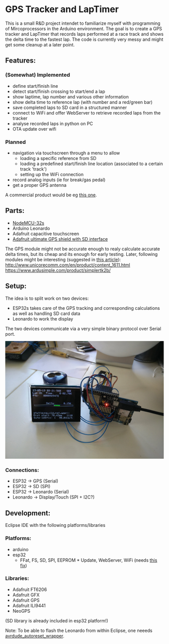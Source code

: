 # GPS Tracker and LapTimer

This is a small R&D project intendet to familiarize myself with programming of Mircoprocessors in the Arduino environment.
The goal is to create a GPS tracker and LapTimer that records laps performed at a race track and shows the delta time to the fastest lap.
The code is currently very messy and might get some cleanup at a later point.

## Features:
### (Somewhat) Implemented
* define start/finish line
* detect start/finish crossing to start/end a lap
* show laptime, lap number and various other information
* show delta time to reference lap (with number and a red/green bar)
* save completed laps to SD card in a structured manner
* connect to WiFi and offer WebServer to retrieve recorded laps from the tracker
* analyse recorded laps in python on PC
* OTA update over wifi

### Planned
* navigation via touchscreen through a menu to allow 
	* loading a specific reference from SD
	* loading a predefined start/finish line location (associated to a certain track 'track')
	* setting up the WiFi connection
* record analog inputs (ie for break/gas pedal)
* get a proper GPS antenna

A commercial product would be eg [this one](https://www.vboxmotorsport.co.uk/index.php/de/products/performance-meters/vbox-laptimer).


## Parts:
* [NodeMCU-32s](https://hackaday.com/2016/09/15/esp32-hands-on-awesome-promise/)
* Arduino Leonardo
* Adafruit capacitive touchscreen
* [Adafruit ultimate GPS shield with SD interface](https://www.adafruit.com/product/1272)

The GPS module might not be accurate enough to realy calculate accurate delta times, but its cheap and its enough for early testing. 
Later, following modules might be interesting (suggested in [this article](http://grauonline.de/wordpress/?page_id=1468)):
http://www.unicorecomm.com/en/product/content_1611.html
https://www.ardusimple.com/product/simplertk2b/


## Setup:
The idea is to split work on two devices:
* ESP32s takes care of the GPS tracking and corresponding calculations as well as handling SD card data
* Leonardo to work the display

The two devices communicate via a very simple binary protocol over Serial port.

![alt text](resources/IMG_20190515_114456.jpg "The assembled tracker decoding test NMEA data fed from PC")


### Connections:
* ESP32 -> GPS (Serial)
* ESP32 -> SD (SPI)
* ESP32 -> Leonardo (Serial)
* Leonardo -> Display/Touch (SPI + I2C?)


## Development:
Eclipse IDE with the following platforms/libraries

### Platforms:
* arduino
* esp32
	* FFat, FS, SD, SPI, EEPROM	* Update, WebServer, WiFi (needs [this fix](https://github.com/espressif/arduino-esp32/issues/1327#issuecomment-435839829))

### Libraries:
* Adafruit FT6206
* Adafruit GFX
* Adafruit GPS
* Adafruit ILI9441
* NeoGPS

(SD library is already included in esp32 platform!)

Note: To be able to flash the Leonardo from within Eclipse, one neeeds [avrdude_autoreset_wrapper](https://github.com/gotzl/avrdude_autoreset_wrapper).

